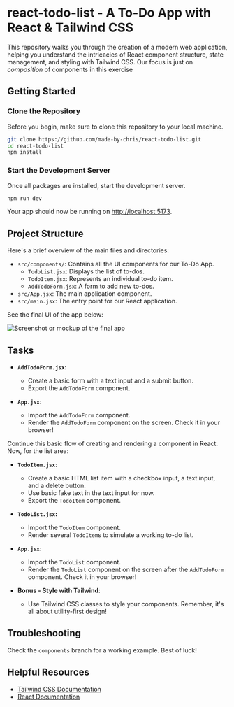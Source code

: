 # react-todo-list - A To-Do App with React & Tailwind CSS

This repository walks you through the creation of a modern web application,
helping you understand the intricacies of React component structure, state
management, and styling with Tailwind CSS. Our focus is just on _composition_ of
components in this exercise

## Getting Started

### Clone the Repository

Before you begin, make sure to clone this repository to your local machine.

```bash
git clone https://github.com/made-by-chris/react-todo-list.git
cd react-todo-list
npm install
```

### Start the Development Server

Once all packages are installed, start the development server.

```bash
npm run dev
```

Your app should now be running on
[http://localhost:5173](http://localhost:5173).

## Project Structure

Here's a brief overview of the main files and directories:

- `src/components/`: Contains all the UI components for our To-Do App.
  - `TodoList.jsx`: Displays the list of to-dos.
  - `TodoItem.jsx`: Represents an individual to-do item.
  - `AddTodoForm.jsx`: A form to add new to-dos.
- `src/App.jsx`: The main application component.
- `src/main.jsx`: The entry point for our React application.

See the final UI of the app below:

![Screenshot or mockup of the final app](link-to-image)

## Tasks

- **`AddTodoForm.jsx`:**
  - Create a basic form with a text input and a submit button.
  - Export the `AddTodoForm` component.

- **`App.jsx`:**
  - Import the `AddTodoForm` component.
  - Render the `AddTodoForm` component on the screen. Check it in your browser!

Continue this basic flow of creating and rendering a component in React. Now,
for the list area:

- **`TodoItem.jsx`:**
  - Create a basic HTML list item with a checkbox input, a text input, and a
    delete button.
  - Use basic fake text in the text input for now.
  - Export the `TodoItem` component.

- **`TodoList.jsx`:**
  - Import the `TodoItem` component.
  - Render several `TodoItem`s to simulate a working to-do list.

- **`App.jsx`:**
  - Import the `TodoList` component.
  - Render the `TodoList` component on the screen after the `AddTodoForm`
    component. Check it in your browser!

- **Bonus - Style with Tailwind**:
  - Use Tailwind CSS classes to style your components. Remember, it's all about
    utility-first design!

## Troubleshooting

Check the `components` branch for a working example. Best of luck!

## Helpful Resources

- [Tailwind CSS Documentation](https://tailwindcss.com/docs)
- [React Documentation](https://reactjs.org/docs/getting-started.html)
